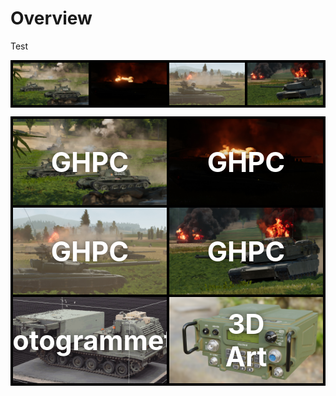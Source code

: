 <head>
	<style>
    .categories {
        grid-gap: 4px;
        padding: 4px;
        background-color: black;
    }
    .categories > div {
        position: relative;
        text-align: center;
        color: white;
        overflow: hidden;
    }
    .cat_text {
        position: absolute;
        top: 50%; 
        left: 50%;
        transform: translate(-50%, -50%);
        font-size: 4.5cqmin;
        font-weight: bold;
        text-shadow: 0px 0px 8px rgba(0,0,0,0.5);
        pointer-events: none;
    }
    img {
        transition: .25s ease;
        display: block;
        object-fit: cover;
        height: 100%;
        background-color: rgb(16,16,16);
    }
    img:hover {
        filter: brightness(75%) saturate(0.5);
    }
    .static {
        position: absolute;
        pointer-events: none;
    }
    .static:hover {
        opacity: 0;
        filter: brightness(75%) saturate(0.5);
    }
	</style>
</head>

# Overview

Test

<div class="categories" style="display:grid; grid-template-columns: auto auto auto auto">
    <img src="content\GHPC\T-55s.jpg">
    <img src="content\GHPC\Night Fire.jpg">
    <img src="content\GHPC\T-72s.jpg">
    <img src="content\GHPC\Abrams.jpg">
</div>
<p>

<!-- <div>
    <a href="index" title="GHPC">
        <img src="content\GHPC\T-55s.jpg">
    </a>
    <div class="cat_text">GHPC</div>
</div> -->

<div class="categories" style="display:grid; grid-template-columns: auto auto;">
    <div>
        <a href="index" title="GHPC">
            <img src="content\GHPC\T-55s.jpg">
        </a>
        <div class="cat_text">GHPC</div>
    </div>
    <div>
        <a href="index" title="GHPC">
            <img src="content\GHPC\Night Fire.jpg">
        </a>
        <div class="cat_text">GHPC</div>
    </div>
    <div>
        <a href="index" title="GHPC">
            <img src="content\GHPC\T-72s.jpg">
        </a>
        <div class="cat_text">GHPC</div>
    </div>
    <div>
        <a href="index" title="GHPC">
            <img src="content\GHPC\Abrams.jpg">
        </a>
        <div class="cat_text">GHPC</div>
    </div>
    <!-- <div>
        <a href="index" title="Photogrammetry">
            <img src="content\Scans\MLRS_normal.gif">
        </a>
        <div class="cat_text">Photogrammetry</div>
    </div> -->
    <!-- <div>
        <a href="index" title="Photogrammetry">
            <img src="content\Scans\MLRS_normal_static.jpg" class="static">
            <img src="content\Scans\MLRS_normal.gif">
        </a>
        <div class="cat_text">Photogrammetry</div>
    </div> -->
    <div>
        <a href="index" title="Photogrammetry">
            <img src="content\Scans\MLRS_normal_static.jpg">
        </a>
        <div class="cat_text">Photogrammetry</div>
    </div>
    <div>
        <a href="index" title="3D Art">
            <img src="content\Art\an-prc-117g.png">
        </a>
        <div class="cat_text">3D Art</div>
    </div>
</div>